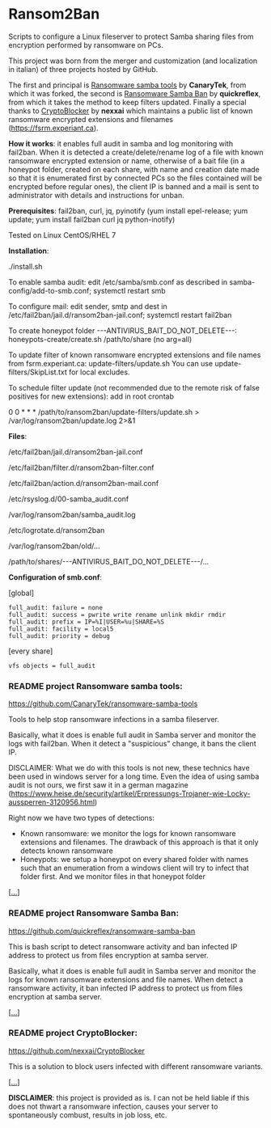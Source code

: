 # Ransom2Ban

Scripts to configure a Linux fileserver to protect Samba sharing files from encryption performed by ransomware on PCs.

This project was born from the merger and customization (and localization in italian) of three projects hosted by GitHub.

The first and principal is <a href="https://github.com/CanaryTek/ransomware-samba-tools">Ransomware samba tools</a> by **CanaryTek**, from which it was forked, 
the second is <a href="https://github.com/quickreflex/ransomware-samba-ban">Ransomware Samba Ban</a> by **quickreflex**, from which it takes the method to keep filters updated. 
Finally a special thanks to <a href="https://github.com/nexxai/CryptoBlocker">CryptoBlocker</a> by **nexxai** which maintains a public list of known ransomware encrypted extensions and filenames (<a href="https://fsrm.experiant.ca" target="_blank">https://fsrm.experiant.ca</a>).

**How it works**: it enables full audit in samba and log monitoring with fail2ban. 
When it is detected a create/delete/rename log of a file with known ransomware encrypted extension or name, 
otherwise of a bait file (in a honeypot folder, created on each share, 
with name and creation date made so that it is enumerated first by connected PCs so the files contained will be encrypted before regular ones), 
the client IP is banned and a mail is sent to administrator with details and instructions for unban.

**Prerequisites**: fail2ban, curl, jq, pyinotify (yum install epel-release; yum update; yum install fail2ban curl jq python-inotify)

Tested on Linux CentOS/RHEL 7

**Installation**: 

./install.sh

To enable samba audit: edit /etc/samba/smb.conf as described in samba-config/add-to-smb.conf; systemctl restart smb

To configure mail: edit sender, smtp and dest in /etc/fail2ban/jail.d/ransom2ban-jail.conf; systemctl restart fail2ban

To create honeypot folder ---ANTIVIRUS_BAIT_DO_NOT_DELETE---: honeypots-create/create.sh /path/to/share (no arg=all)

To update filter of known ransomware encrypted extensions and file names from fsrm.experiant.ca: update-filters/update.sh
You can use update-filters/SkipList.txt for local excludes.

To schedule filter update (not recommended due to the remote risk of false positives for new extensions): add in root crontab 

0 0 * * * /path/to/ransom2ban/update-filters/update.sh > /var/log/ransom2ban/update.log 2>&1

**Files**:

/etc/fail2ban/jail.d/ransom2ban-jail.conf

/etc/fail2ban/filter.d/ransom2ban-filter.conf

/etc/fail2ban/action.d/ransom2ban-mail.conf

/etc/rsyslog.d/00-samba_audit.conf

/var/log/ransom2ban/samba_audit.log

/etc/logrotate.d/ransom2ban

/var/log/ransom2ban/old/...

/path/to/shares/---ANTIVIRUS_BAIT_DO_NOT_DELETE---/...

**Configuration of smb.conf**:

[global]

	full_audit: failure = none
	full_audit: success = pwrite write rename unlink mkdir rmdir
	full_audit: prefix = IP=%I|USER=%u|SHARE=%S
	full_audit: facility = local5
	full_audit: priority = debug

[every share]

	vfs objects = full_audit

### README project Ransomware samba tools:

https://github.com/CanaryTek/ransomware-samba-tools

Tools to help stop ransomware infections in a samba fileserver.

Basically, what it does is enable full audit in Samba server and monitor the logs with fail2ban. When it detect a "suspicious" change, it bans the client IP.

DISCLAIMER: What we do with this tools is not new, these technics have been used in windows server for a long time. Even the idea of using samba audit is not ours, we first saw it in a german magazine (https://www.heise.de/security/artikel/Erpressungs-Trojaner-wie-Locky-aussperren-3120956.html)
 
Right now we have two types of detections:

  * Known ransomware: we monitor the logs for known ransomware extensions and filenames. The drawback of this approach is that it only detects known ransomware
  * Honeypots: we setup a honeypot on every shared folder with names such that an enumeration from a windows client will try to infect that folder first. And we monitor files in that honeypot folder

[<a href="https://github.com/CanaryTek/ransomware-samba-tools/blob/master/README.md">...</a>]

### README project Ransomware Samba Ban:

https://github.com/quickreflex/ransomware-samba-ban

This is bash script to detect ransomware activity and ban infected IP address to protect us from files encryption at samba server.

Basically, what it does is enable full audit in Samba server and monitor the logs for known ransomware extensions and file names. When detect a ransomware activity, it ban infected IP address to protect us from files encryption at samba server.

[<a href="https://github.com/quickreflex/ransomware-samba-ban/blob/master/README.md">...</a>]

### README project CryptoBlocker:

https://github.com/nexxai/CryptoBlocker

This is a solution to block users infected with different ransomware variants.

[<a href="https://github.com/nexxai/CryptoBlocker/blob/master/README.md">...</a>]

**DISCLAIMER**: this project is provided as is. I can not be held liable if this does not thwart a ransomware infection, causes your server to spontaneously combust, results in job loss, etc.
